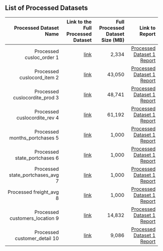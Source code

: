 ## List of Processed Datasets

| Processed Dataset Name | Link to the Full Processed Dataset   | Full Processed Dataset Size (MB)  | Link to Report |
| ---:| ---: | ---: | ---: |
| Processed cusloc_order 1 | [link](./cusloc_order.csv) | 2,334 | [Processed Dataset 1 Report](link/to/report1)|
| Processed cuslocord_item 2 | [link](./cuslocord_item.csv) | 43,050 | [Processed Dataset 1 Report](link/to/report2)|
| Processed cuslocordite_prod 3 | [link](./cuslocordite_prod.csv) | 48,741 | [Processed Dataset 1 Report](link/to/report3)|
| Processed cuslocordite_rev 4 | [link](./cuslocordite_rev.csv) | 61,192 | [Processed Dataset 1 Report](link/to/report4)|
| Processed months_portchases 5 | [link](./months_portchases.csv) | 1,000 | [Processed Dataset 1 Report](link/to/report5)|
| Processed state_portchases 6 | [link](./state_portchases.csv) | 1,000 | [Processed Dataset 1 Report](link/to/report6)|
| Processed state_portchases_avg 7 | [link](./state_portchases_avg.csv) | 1,000 | [Processed Dataset 1 Report](link/to/report7)|
| Processed freight_avg 8 | [link](./freight_avg.csv) | 1,000 | [Processed Dataset 1 Report](link/to/report8)|
| Processed customers_location 9 | [link](./customers_location.csv) | 14,832 | [Processed Dataset 1 Report](link/to/report9)|
| Processed customer_detail 10 | [link](./customer_detail.csv) | 9,086 | [Processed Dataset 1 Report](link/to/report10)|
